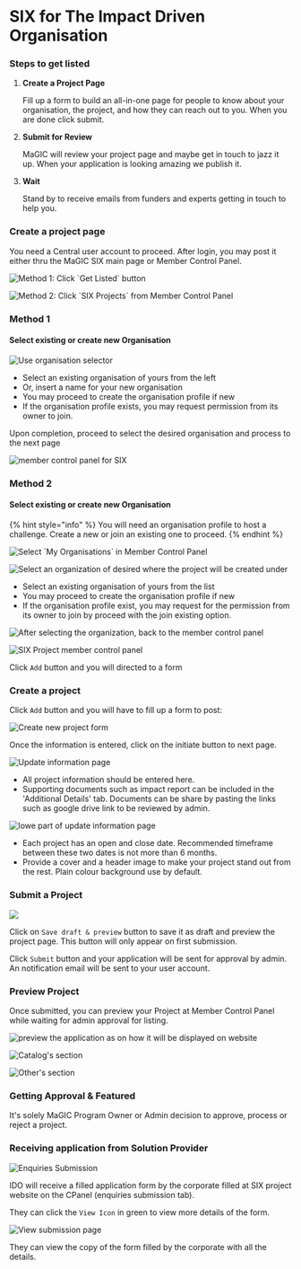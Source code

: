 # SIX for The Impact Driven Organisation

### Steps to get listed

1. **Create a Project Page**

   Fill up a form to build an all-in-one page for people to know about your organisation, the project, and how they can reach out to you. When you are done click submit.

2. **Submit for Review**

   MaGIC will review your project page and maybe get in touch to jazz it up. When your application is looking amazing we publish it.

3. **Wait** 

   Stand by to receive emails from funders and experts getting in touch to help you. 

### Create a project page

You need a Central user account to proceed. After login, you may post it either thru the MaGIC SIX main page or Member Control Panel.

![Method 1: Click \`Get Listed\` button](../../.gitbook/assets/screenshot-2021-06-09-at-2.56.18-pm.png)

![Method 2: Click \`SIX Projects\` from Member Control Panel](../../.gitbook/assets/screenshot-2021-06-09-at-3.09.17-pm.png)

### Method 1

#### Select existing or create new Organisation

![Use organisation selector](../../.gitbook/assets/screenshot-2021-06-10-at-11.14.18-am.png)

* Select an existing organisation of yours from the left
* Or, insert a name for your new organisation
* You may proceed to create the organisation profile if new
* If the organisation profile exists, you may request permission from its owner to join.

Upon completion, proceed to select the desired organisation and process to the next page 

![member control panel for SIX](../../.gitbook/assets/screenshot-2021-06-10-at-11.12.24-am.png)

### Method 2

#### Select existing or create new Organisation

{% hint style="info" %}
You will need an organisation profile to host a challenge. Create a new or join an existing one to proceed.
{% endhint %}

![Select \`My Organisations\` in Member Control Panel](../../.gitbook/assets/screenshot-2021-06-10-at-11.20.01-am.png)

![Select an organization of desired where the project will be created under](../../.gitbook/assets/screenshot-2021-06-10-at-11.19.32-am.png)

* Select an existing organisation of yours from the list
* You may proceed to create the organisation profile if new
* If the organisation profile exist, you may request for the permission from its owner to join by proceed with the join existing option.

![After selecting the organization, back to the member control panel](../../.gitbook/assets/screenshot-2021-06-10-at-11.39.14-am.png)

![SIX Project member control panel](../../.gitbook/assets/screenshot-2021-06-10-at-11.42.36-am.png)

Click `Add` button and you will directed to a form

### Create a project

Click `Add` button and you will have to fill up a form to post:

![Create new project form](../../.gitbook/assets/screenshot-2021-07-06-at-9.32.49-am.png)

Once the information is entered, click on the initiate button to next page.

![Update information page](../../.gitbook/assets/screenshot-2021-07-06-at-9.32.16-am.png)

* All project information should be entered here.
* Supporting documents such as impact report can be included in the 'Additional Details'  tab. Documents can be share by pasting the links such as google drive link to be reviewed by admin.



![lowe part of update information page](../../.gitbook/assets/screenshot-2021-07-06-at-9.32.26-am%20%281%29.png)

* Each project has an open and close date. Recommended timeframe between these two dates is not more than 6 months.
* Provide a cover and a header image to make your project stand out from the rest. Plain colour background use by default.

### Submit a Project

![](../../.gitbook/assets/screenshot-2021-07-06-at-9.32.26-am.png)



Click on `Save draft & preview` button to save it as draft and preview the project page. This button will only appear on first submission.

Click `Submit` button and your application will be sent for approval by admin. An notification email will be sent to your user account.

### Preview Project

Once submitted, you can preview your Project at Member Control Panel while waiting for admin approval for listing.

![preview the application as on how it will be displayed on website](../../.gitbook/assets/screenshot-2021-09-20-at-2.56.42-pm.png)

![Catalog&apos;s section](../../.gitbook/assets/screenshot-2021-09-20-at-2.58.24-pm.png)

![Other&apos;s section](../../.gitbook/assets/screenshot-2021-09-20-at-2.58.16-pm.png)

### Getting Approval & Featured

It's solely MaGIC Program Owner or Admin decision to approve, process or reject a project.

### Receiving application from Solution Provider

![Enquiries Submission](../../.gitbook/assets/screenshot-2021-09-20-at-3.00.34-pm.png)

IDO will receive a filled application form by the corporate filled at SIX project website on the CPanel \(enquiries submission tab\). 

They can click the `View Icon` in green to view more details of the form. 

![View submission page](../../.gitbook/assets/screenshot-2021-09-20-at-3.02.11-pm.png)

They can view the copy of the form filled by the corporate with all the details.



